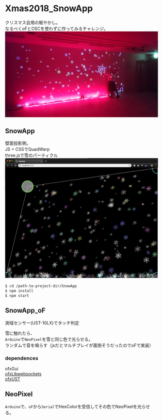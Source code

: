 # Xmas2018_SnowApp
クリスマス会用の賑やかし。  
なるべくoFとOSCを使わずに作ってみるチャレンジ。  
![image](./DSC_0903.JPG)


## SnowApp
壁面投影側。  
JS + CSSでQuadWarp  
three.jsで雪のパーティクル  
![image](./img-SnowApp.png)

```
$ cd /path-to-project-dir/SnowApp
$ npm install
$ npm start
```


## SnowApp_oF

測域センサー(UST-10LX)でタッチ判定  
  
雪に触れたら、  
`Arduino`で`NeoPixel`を雪と同じ色で光らせる。  
ランダムで音を鳴らす（jsだとマルチプレイが面倒そうだったのでoFで実装）  


### dependences
ofxGui  
[ofxLibwebsockets](https://github.com/robotconscience/ofxLibwebsockets)  
[ofxUST](https://github.com/watab0shi/ofxUST)

## NeoPixel
`Arduino`で、`oF`から`Serial`でHexColorを受信してその色でNeoPixelを光らせる。  
  